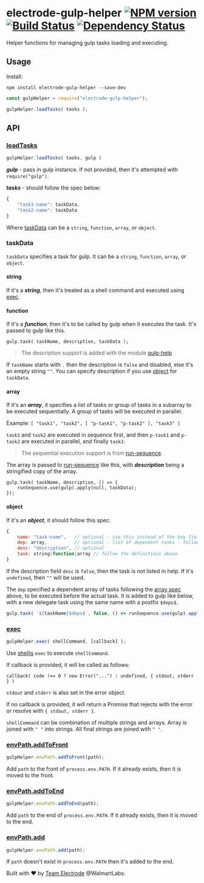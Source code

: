 # electrode-gulp-helper [![NPM version][npm-image]][npm-url] [![Build Status][travis-image]][travis-url] [![Dependency Status][daviddm-image]][daviddm-url]

Helper functions for managing gulp tasks loading and executing.

## Usage

Install:

```
npm install electrode-gulp-helper --save-dev
```

```js
const gulpHelper = require("electrode-gulp-helper");

gulpHelper.loadTasks( tasks );
```

## API

### [loadTasks](#loadtasks)

```js
gulpHelper.loadTasks( tasks, gulp )
```

***gulp*** - pass in gulp instance.  If not provided, then it's attempted with `require("gulp")`.

***tasks*** - should follow the spec below:

```js
{
    "task1-name": taskData,
    "task2-name": taskData
}
```

Where [taskData](#taskdata) can be a `string`, `function`, `array`, or `object`.

### taskData

`taskData` specifies a task for gulp.  It can be a `string`, `function`, `array`, or `object`.

#### string

If it's a ***string***, then it's treated as a shell command and executed using [exec](#exec).

#### function

If it's a ***function***, then it's to be called by gulp when it executes the task.  It's passed to gulp like this.

```
gulp.task( taskName, description, taskData );
```

> The description support is added with the module [gulp-help]

If `taskName` starts with `.` then the description is `false` and disabled, else it's an empty string `""`.  You can specify description if you use [object](#object) for `taskData`.


#### array

If it's an ***array***, it specifies a list of tasks or group of tasks in a subarray to be executed sequentially.  A group of tasks will be executed in parallel.

Example: `[ "task1", "task2", [ "p-task1", "p-task2" ], "task3" ]`

`task1` and `task2` are executed in sequence first, and then `p-task1` and `p-task2` are executed in parallel, and finally `task3`.

> The sequential execution support is from [run-sequence].

The array is passed to [run-sequence] like this, with ***description*** being a stringified copy of the array.

```
gulp.task( taskName, description, () => {
    runSequence.use(gulp).apply(null, taskData);
});
```

#### object

If it's an ***object***, it should follow this spec:

```js
{
    name: "task-name",   // optional - use this instead of the key field for task name
    dep: array,          // optional - list of dependent tasks - follow definition above
    desc: "description", // optional
    task: string|function|array // follow the definitions above
}
```

If the description field `desc` is `false`, then the task is not listed in help.  If it's `undefined`, then `""` will be used.

The `dep` specified a dependent array of tasks following the [array spec](#array) above, to be executed before the actual task.  It is added to gulp like below, with a new delegate task using the same name with a postfix `$deps$`.

```js
gulp.task( `${taskName}$deps$`, false, () => runSequence.use(gulp).apply(null, taskData.dep) );
```

### [exec](#exec)

```js
gulpHelper.exec( shellCommand, [callback] );
```

Use [shelljs] `exec` to execute `shellCommand`.

If callback is provided, it will be called as follows:

`callback( code !== 0 ? new Error("...") : undefined, { stdout, stderr } )`

`stdout` and `stderr` is also set in the error object.

If no callback is provided, it will return a Promise that rejects with the error or resolve with `{ stdout, stderr }`.

`shellCommand` can be combination of multiple strings and arrays.  Array is joined with `" "` into strings.  All final strings are joined with `" "`.

### [envPath.addToFront](#envpathaddtofront)

```js
gulpHelper.envPath.addToFront(path);
```

Add `path` to the front of `process.env.PATH`.  If it already exists, then it is moved to the front.

### [envPath.addToEnd](#envpathaddtoend)

```js
gulpHelper.envPath.addToEnd(path);
```

Add `path` to the end of `process.env.PATH`.  If it already exists, then it is moved to the end.

### [envPath.add](#envpathadd)

```js
gulpHelper.envPath.add(path);
```

If `path` doesn't exist in `process.env.PATH` then it's added to the end.

Built with :heart: by [Team Electrode](https://github.com/orgs/electrode-io/people) @WalmartLabs.

[gulp-help]: https://github.com/chmontgomery/gulp-help
[run-sequence]: https://github.com/OverZealous/run-sequence
[shelljs]: https://github.com/shelljs/shelljs
[npm-image]: https://badge.fury.io/js/electrode-gulp-helper.svg
[npm-url]: https://npmjs.org/package/electrode-gulp-helper
[travis-image]: https://travis-ci.org/electrode-io/electrode-gulp-helper.svg?branch=master
[travis-url]: https://travis-ci.org/electrode-io/electrode-gulp-helper
[daviddm-image]: https://david-dm.org/electrode-io/electrode-gulp-helper.svg?theme=shields.io
[daviddm-url]: https://david-dm.org/electrode-io/electrode-gulp-helper
